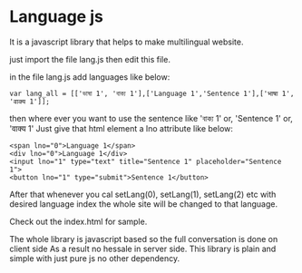 
# Language js

It is a javascript library that helps to make multilingual website.

just import the file lang.js then edit this file.

in the file lang.js add languages like below:

```
var lang_all = [['ভাষা 1', 'বাক্য 1'],['Language 1','Sentence 1'],['भाषा 1', 'वाक्य 1']];
```

then where ever you want to use the sentence like 'বাক্য 1' or, 'Sentence 1' or,  'वाक्य 1' 
Just give that html element a lno attribute like below:

```
<span lno="0">Language 1</span>
<div lno="0">Language 1</div>
<input lno="1" type="text" title="Sentence 1" placeholder="Sentence 1">
<button lno="1" type="submit">Sentence 1</button>
```

After that whenever you cal setLang(0), setLang(1), setLang(2) etc with desired language index
the whole site will be changed to that language.

Check out the index.html for sample.

The whole library is javascript based so the full conversation is done on client side
As a result no hessale in server side. This library is plain and simple with just pure js no other dependency.
